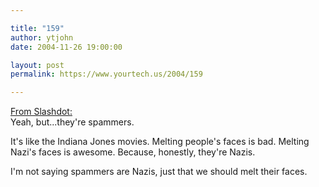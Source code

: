 ```yaml
---

title: "159"
author: ytjohn
date: 2004-11-26 19:00:00

layout: post
permalink: https://www.yourtech.us/2004/159

---
```

<a href="http://it.slashdot.org/comments.pl?sid=130908&amp;cid=10928749">From Slashdot:</a><br />
Yeah, but...they're spammers.

It's like the Indiana Jones movies. Melting people's faces is bad. Melting Nazi's faces is awesome. Because, honestly, they're Nazis.

I'm not saying spammers are Nazis, just that we should melt their faces.
